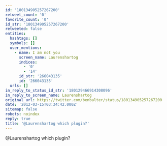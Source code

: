 ```yaml
---
id: '180134905257267200'
retweet_count: '0'
favorite_count: '0'
id_str: '180134905257267200'
retweeted: false
entities:
  hashtags: []
  symbols: []
  user_mentions:
    - name: I am not you
      screen_name: Laurenshartog
      indices:
        - '0'
        - '14'
      id_str: '266043135'
      id: '266043135'
  urls: []
in_reply_to_status_id_str: '180129466914308096'
in_reply_to_screen_name: Laurenshartog
original_url: https://twitter.com/benbalter/status/180134905257267200
date: '2012-03-15T03:34:42.000Z'
sitemap: false
robots: noindex
reply: true
title: '@Laurenshartog which plugin?'
---
```


@Laurenshartog which plugin?